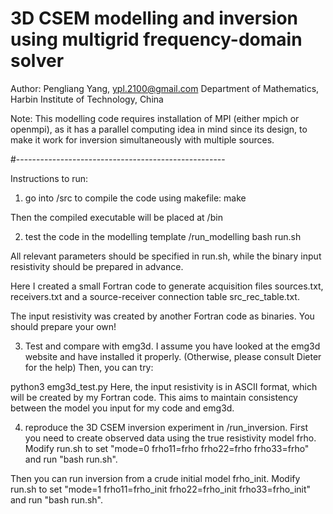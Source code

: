 # 3D CSEM modelling and inversion using multigrid frequency-domain solver

Author: Pengliang Yang, ypl.2100@gmail.com
Department of Mathematics, Harbin Institute of Technology, China

Note: This modelling code requires installation of MPI (either mpich or openmpi),
as it has a parallel computing idea in mind since its design, to make it work 
for inversion simultaneously with multiple sources.

#----------------------------------------------------

Instructions to run:

1. go into /src to compile the code using makefile:
make

Then the compiled executable will be placed at /bin

2. test the code in the modelling template /run_modelling
bash run.sh

All relevant parameters should be specified in run.sh, while the binary input 
resistivity should be prepared in advance.

Here I created a small Fortran code to generate acquisition files
sources.txt, receivers.txt and a source-receiver connection table src_rec_table.txt.

The input resistivity was created by another Fortran code as binaries.
You should prepare your own!

3. Test and compare with emg3d. I assume you have looked at the emg3d website and 
have installed it properly. (Otherwise, please consult Dieter for the help)
 Then, you can try:
 
python3 emg3d_test.py
Here, the input resistivity is in ASCII format, which will be created by my Fortran code.
This aims to maintain consistency between the model you input for my code and emg3d.

4. reproduce the 3D CSEM inversion experiment in /run_inversion.
First you need to create observed data using the true resistivity model frho.
Modify run.sh to set "mode=0 frho11=frho frho22=frho frho33=frho" and run "bash run.sh".

Then you can run inversion from a crude initial model frho_init.
Modify run.sh to set "mode=1 frho11=frho_init frho22=frho_init frho33=frho_init" and run "bash run.sh".
